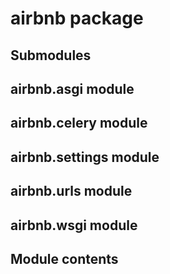 # airbnb package

## Submodules

## airbnb.asgi module

## airbnb.celery module

## airbnb.settings module

## airbnb.urls module

## airbnb.wsgi module

## Module contents
